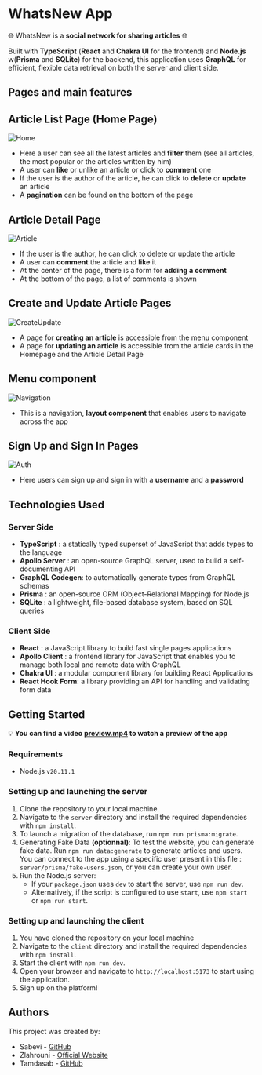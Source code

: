 ﻿# WhatsNew App

🌐 WhatsNew is a **social network for sharing articles** 🌐 

Built with **TypeScript** (**React** and **Chakra UI** for the frontend) and **Node.js** w(**Prisma** and **SQLite**) for the backend, this application uses **GraphQL** for efficient, flexible data retrieval on both the server and client side.

## Pages and main features

## Article List Page (Home Page)
![Home](./assets/article-list.png)
- Here a user can see all the latest articles and **filter** them (see all articles, the most popular or the articles written by him)
- A user can **like** or unlike an article or click to **comment** one
- If the user is the author of the article, he can click to **delete** or **update** an article
- A **pagination** can be found on the bottom of the page

## Article Detail Page
![Article](./assets/article-detail.png)
- If the user is the author, he can click to delete or update the article
- A user can **comment** the article and **like** it
- At the center of the page, there is a form for **adding a comment**
- At the bottom of the page, a list of comments is shown

## Create and Update Article Pages
![CreateUpdate](./assets/create-update-article.png)
- A page for **creating an article** is accessible from the menu component
- A page for **updating an article** is accessible from the article cards in the Homepage and the Article Detail Page

## Menu component
![Navigation](./assets/nav.png)
- This is a navigation, **layout component** that enables users to navigate across the app

## Sign Up and Sign In Pages
![Auth](./assets/auth.png)
- Here users can sign up and sign in with a **username** and a **password**

## Technologies Used

### Server Side

- **TypeScript** : a statically typed superset of JavaScript that adds types to the language
- **Apollo Server** : an open-source GraphQL server, used to build a self-documenting API
- **GraphQL Codegen**: to automatically generate types from GraphQL schemas
- **Prisma** : an open-source ORM (Object-Relational Mapping) for Node.js
- **SQLite** : a lightweight, file-based database system, based on SQL queries

### Client Side

- **React** : a JavaScript library to build fast single pages applications
- **Apollo Client** : a frontend library for JavaScript that enables you to manage both local and remote data with GraphQL
- **Chakra UI** : a modular component library for building React Applications
- **React Hook Form**: a library providing an API for handling and validating form data

## Getting Started
💡 **You can find a video  [preview.mp4](./assets/preview.mp4) to watch a preview of the app**

### Requirements

-  Node.js `v20.11.1`

### Setting up and launching the server
1. Clone the repository to your local machine.
2. Navigate to the `server` directory and install the required dependencies with `npm install`.
3. To launch a migration of the database, run `npm run prisma:migrate`.
4. Generating Fake Data  **(optionnal)**: To test the website, you can generate fake data. Run `npm run data:generate` to generate articles and users. You can connect to the app using a specific user present in this file : `server/prisma/fake-users.json`, or you can create your own user.
5. Run the Node.js server:
   - If your `package.json` uses `dev` to start the server, use `npm run dev`.
   - Alternatively, if the script is configured to use `start`, use `npm start` or `npm run start`.



### Setting up and launching the client
1. You have cloned the repository on your local machine
2. Navigate to the `client` directory and install the required dependencies with `npm install`.
3. Start the client with `npm run dev`.
4. Open your browser and navigate to `http://localhost:5173` to start using the application.
5. Sign up on the platform!

## Authors

This project was created by:
- Sabevi - [GitHub](https://github.com/sabevi)
- Zlahrouni - [Official Website](https://ziadlahrouni.com)
- Tamdasab - [GitHub](https://github.com/tamdasab)
